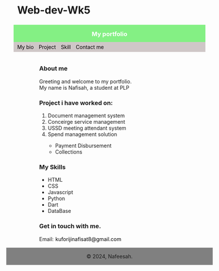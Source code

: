 # Web-dev-Wk5
<!DOCTYPE html>
<html lang="en">
  <head>
    <meta charset="UTF-8" />
    <meta name="viewport" content="width=device-width, initial-scale=1.0" />
    <title>Portfolio</title>
    <style>
      header {
        background-color: rgba(12, 228, 12, 0.5);
        margin: 0 -10px;
      }
      .padding {
        padding: 15px;
        color: #ffffff;
      }
      #nav {
        background-color: rgb(207, 199, 199);
        margin: -19px -10px;
      }
      #ul {
        padding: 5px;
        text-decoration: none;
      }
      a {
        text-decoration: none;
        color: black;
        padding: 5px;
      }
      main {
        padding: 0 60px;
      }
      .ol {
        list-style-type: circle;
        margin-left: 20px;
      }
    </style>
  </head>
  <body>
    <header>
      <nav>
        <h3 class="padding">My portfolio</h3>
      </nav>
    </header>
    <nav id="nav">
      <ul id="ul">
        <a href="#">My bio</a>
        <a href="#">Project</a>
        <a href="#Skill">Skill</a>
        <a href="#">Contact me</a>
      </ul>
    </nav>
    <main>
      <br />
      <h3>About me</h3>
      <p>
        Greeting and welcome to my portfolio. <br />
        My name is Nafisah, a student at PLP
      </p>
      <h3>Project i have worked on:</h3>
      <ol>
        <li>Document management system</li>
        <li>Conceirge service management</li>
        <li>USSD meeting attendant system</li>
        <li>Spend management solution</li>
      </ol>
      <ul class="ol">
        <li>Payment Disbursement</li>
        <li>Collections</li>
      </ul>
      <h3>My Skills</h3>
      <ul>
        <li>HTML</li>
        <li>CSS</li>
        <li>Javascript</li>
        <li>Python</li>
        <li>Dart</li>
        <li>DataBase</li>
      </ul>
      <h3>Get in touch with me.</h3>
      <p>Email:<a href="kuforijinafisat8@gmail.com">kuforijinafisat8@gmail.com</a></p>
    </main>
    <footer>
      <p
        style="
          background-color: grey;
          margin: 15px -30px -30px -30px;
          padding: 15px;
          text-align: center;
        "
      >
        &copy; 2024, Nafeesah.
      </p>
    </footer>
  </body>
</html>
